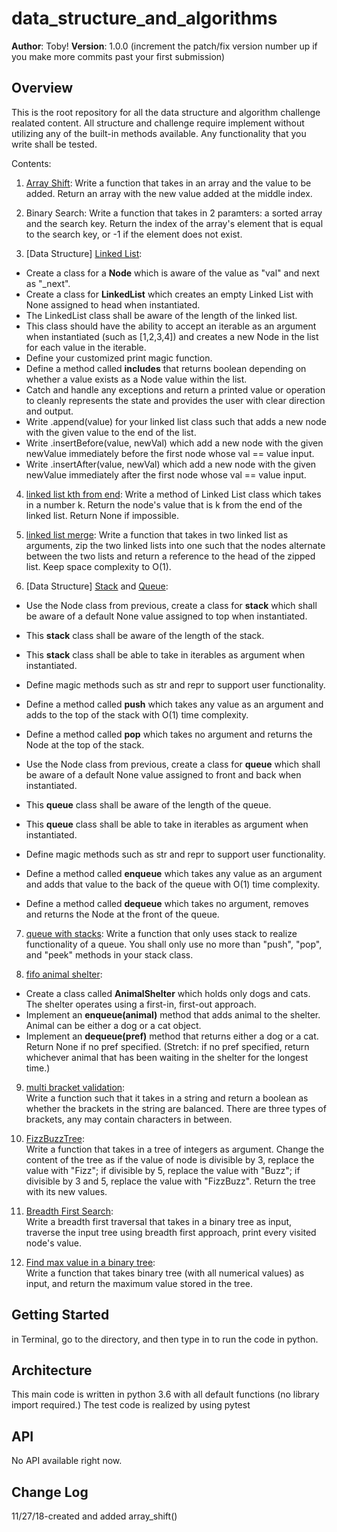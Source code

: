 # data_structure_and_algorithms

**Author**: Toby!
**Version**: 1.0.0 (increment the patch/fix version number up if you make more commits past your first submission)

## Overview
<!-- Provide a high level overview of what this application is and why you are building it, beyond the fact that it's an assignment for a Code Fellows 401 class. (i.e. What's your problem domain?) -->

This is the root repository for all the data structure and algorithm challenge realated content. All structure and challenge require implement without utilizing any of the built-in methods available. Any functionality that you write shall be tested.

Contents:
1. [Array Shift](https://github.com/tobyatgithub/data_structure_and_algorithms/tree/master/challenges/array_shift):
Write a function that takes in an array and the value to be added. Return an array with the new value added at the middle index.

2. Binary Search:
Write a function that takes in 2 paramters: a sorted array and the search key. Return the index of the array's element that is equal to the search key, or -1 if the element does not exist.

3. [Data Structure] [Linked List](https://github.com/tobyatgithub/data_structure_and_algorithms/tree/master/data_structures/linked_list):
* Create a class for a **Node** which is aware of the value as "val" and next as "_next".
* Create a class for **LinkedList** which creates an empty Linked List with None assigned to head when instantiated.
* The LinkedList class shall be aware of the length of the linked list.
* This class should have the ability to accept an iterable as an argument when instantiated (such as [1,2,3,4]) and creates a new Node in the list for each value in the iterable.
* Define your customized print magic function.
* Define a method called **includes** that returns boolean depending on whether a value exists as a Node value within the list.
* Catch and handle any exceptions and return a printed value or operation to cleanly represents the state and provides the user with clear direction and output.
* Write .append(value) for your linked list class such that adds a new node with the given value to the end of the list.
* Write .insertBefore(value, newVal) which add a new node with the given newValue immediately before the first node whose val == value input.
* Write .insertAfter(value, newVal) which add a new node with the given newValue immediately after the first node whose val == value input.

4. [linked list kth from end](https://github.com/tobyatgithub/data_structure_and_algorithms/tree/master/data_structures/linked_list):
Write a method of Linked List class which takes in a number k. Return the node's value that is k from the end of the linked list. Return None if impossible.

5. [linked list merge](https://github.com/tobyatgithub/data_structure_and_algorithms/tree/master/challenges/ll_merge):
Write a function that takes in two linked list as arguments, zip the two linked lists into one such that the nodes alternate between the two lists and return a reference to the head of the zipped list. Keep space complexity to O(1).

6. [Data Structure] [Stack](https://github.com/tobyatgithub/data_structure_and_algorithms/tree/master/data_structures/stack) and [Queue](https://github.com/tobyatgithub/data_structure_and_algorithms/tree/master/data_structures/queue):
* Use the Node class from previous, create a class for **stack** which shall be aware of a default None value assigned to top when instantiated.
* This **stack** class shall be aware of the length of the stack.
* This **stack** class shall be able to take in iterables as argument when instantiated.
* Define magic methods such as str and repr to support user functionality.
* Define a method called **push** which takes any value as an argument and adds to the top of the stack with O(1) time complexity.
* Define a method called **pop** which takes no argument and returns the Node at the top of the stack.

* Use the Node class from previous, create a class for **queue** which shall be aware of a default None value assigned to front and back when instantiated.
* This **queue** class shall be aware of the length of the queue.
* This **queue** class shall be able to take in iterables as argument when instantiated.
* Define magic methods such as str and repr to support user functionality.
* Define a method called **enqueue** which takes any value as an argument and adds that value to the back of the queue with O(1) time complexity.
* Define a method called **dequeue** which takes no argument, removes and returns the Node at the front of the queue.

7. [queue with stacks](https://github.com/tobyatgithub/data_structure_and_algorithms/tree/master/challenges/queue_with_stacks):
Write a function that only uses stack to realize functionality of a queue. You shall only use no more than "push", "pop", and "peek" methods in your stack class.

8. [fifo animal shelter](https://github.com/tobyatgithub/data_structure_and_algorithms/tree/master/challenges/fifo_animal_shelter):
* Create a class called **AnimalShelter** which holds only dogs and cats. The shelter operates using a first-in, first-out approach.
* Implement an **enqueue(animal)** method that adds animal to the shelter. Animal can be either a dog or a cat object.
* Implement an **dequeue(pref)** method that returns either a dog or a cat. Return None if no pref specified. (Stretch: if no pref specified, return whichever animal that has been waiting in the shelter for the longest time.)

9. [multi bracket validation](https://github.com/tobyatgithub/data_structure_and_algorithms/tree/master/challenges/multi_bracket_validation):  
Write a function such that it takes in a string and return a boolean as whether the brackets in the string are balanced. There are three types of brackets, any may contain characters in between.

10. [FizzBuzzTree](https://github.com/tobyatgithub/data_structure_and_algorithms/tree/master/challenges/fizz_buzz_tree):  
Write a function that takes in a tree of integers as argument. Change the content of the tree as if the value of node is divisible by 3, replace the value with "Fizz"; if divisible by 5, replace the value with "Buzz"; if divisible by 3 and 5, replace the value with "FizzBuzz". Return the tree with its new values.

11. [Breadth First Search](https://github.com/tobyatgithub/data_structure_and_algorithms/tree/master/challenges/breadth_first_traversal):  
Write a breadth first traversal that takes in a binary tree as input, traverse the input tree using breadth first approach, print every visited node's value.

12. [Find max value in a binary tree]():  
Write a function that takes binary tree (with all numerical values) as input, and return the maximum value stored in the tree.







## Getting Started
<!-- What are the steps that a user must take in order to build this app on their own machine and get it running? -->
in Terminal, go to the directory, and then type in to run the code in python.


## Architecture
<!-- Provide a detailed description of the application design. What technologies (languages, libraries, etc) you're using, and any other relevant design information. This is also an area which you can include any visuals; flow charts, example usage gifs, screen captures, etc.-->
This main code is written in python 3.6 with all default functions (no library import required.)
The test code is realized by using pytest



## API
<!-- Provide detailed instructions for your applications usage. This should include any methods or endpoints available to the user/client/developer. Each section should be formatted to provide clear syntax for usage, example calls including input data requirements and options, and example responses or return values. -->
No API available right now.

## Change Log
11/27/18-created and added array_shift()

